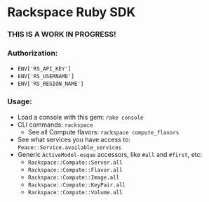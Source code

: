 # Rackspace Ruby SDK

### THIS IS A WORK IN PROGRESS!

### Authorization:
  - `ENV['RS_API_KEY']`
  - `ENV['RS_USERNAME']`
  - `ENV['RS_REGION_NAME']`

### Usage:
  - Load a console with this gem: `rake console`
  - CLI commands: `rackspace`
    - See all Compute flavors: `rackspace compute_flavors`
  - See what services you have access to: `Peace::Service.available_services`
  - Generic `ActiveModel-esque` accessors, like `#all` and `#first`, etc:
    - `Rackspace::Compute::Server.all`
    - `Rackspace::Compute::Flavor.all`
    - `Rackspace::Compute::Image.all`
    - `Rackspace::Compute::KeyPair.all`
    - `Rackspace::Compute::Volume.all`
